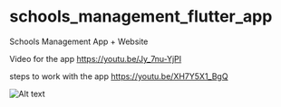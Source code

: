 # schools_management_flutter_app
Schools Management App + Website 

Video for the app 
https://youtu.be/Jy_7nu-YjPI

steps to work with the app
https://youtu.be/XH7Y5X1_BgQ


![Alt text](https://github.com/abdallahyassein/schools_management_flutter_app/blob/master/screenshot.png?raw=true "Title")
